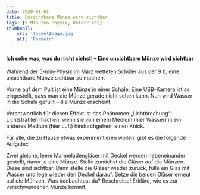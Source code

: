 ```yaml
---
date: 2020-01-01
title: Unsichtbare Münze wird sichtbar
tags: [5 Minuten Physik, Unterricht]
thumbnail: 
    src: 'formelImage.jpg'
    alt: 'Formeln'
---
```


#### Ich sehe was, was du nicht siehst! – Eine unsichtbare Münze wird sichtbar

Während der 5-min-Physik im März wetteten Schüler aus der 9 b, eine unsichtbare Münze sichtbar zu machen.

Vorne auf dem Pult ist eine Münze in einer Schale. Eine USB-Kamera ist so eingestellt, dass man die Münze gerade nicht sehen kann. Nun wird Wasser in die Schale gefüllt – die Münze erscheint.

Verantwortlich für diesen Effekt ist das Phänomen „Lichtbrechung“: 
Lichtstrahlen machen, wenn sie von einem Medium (hier Wasser) 
in ein anderes Medium (hier Luft) hindurchgehen, einen Knick. 

Für alle, die zu Hause etwas experimentieren wollen, gibt es die folgende Aufgabe:

Zwei gleiche, leere Marmeladengläser mit Deckel werden nebeneinander gestellt, davor je eine Münze. 
Stelle zunächst die Gläser auf die Münzen. Diese sind sichtbar. Dann stelle die Gläser wieder zurück,
fülle ein Glas mit Wasser und lege wieder den Deckel darauf. 
Setze die beiden Gläser erneut auf die Münzen.
Was beobachtest du? Beschreibe! Erkläre, wie es zur verschwundenen Münze kommt.